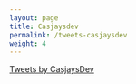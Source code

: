 ```yaml
---
layout: page
title: Casjaysdev
permalink: /tweets-casjaysdev
weight: 4
---
```


<a class="twitter-timeline" data-theme="dark" data-link-color="#9266CC" href="https://twitter.com/casjaysdev?ref_src=twsrc%5Etfw">Tweets by CasjaysDev</a> <script async src="https://platform.twitter.com/widgets.js" charset="utf-8"></script>
